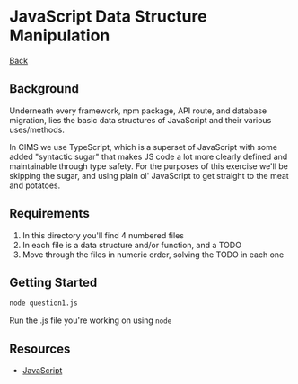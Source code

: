 # JavaScript Data Structure Manipulation

[Back](/README.md#cims-interview-skills-tests)

## Background

Underneath every framework, npm package, API route, and database migration, lies
the basic data structures of JavaScript and their various uses/methods.

In CIMS we use TypeScript, which is a superset of JavaScript with some added
"syntactic sugar" that makes JS code a lot more clearly defined and maintainable 
through type safety. For the purposes of this exercise we'll be skipping the sugar, and 
using plain ol' JavaScript to get straight to the meat and potatoes.

## Requirements
1. In this directory you'll find 4 numbered files
1. In each file is a data structure and/or function, and a TODO
1. Move through the files in numeric order, solving the TODO in each one

## Getting Started

``` bash
node question1.js
```
Run the .js file you're working on using `node`

## Resources
- [JavaScript](https://developer.mozilla.org/en-US/docs/Web/JavaScript/)